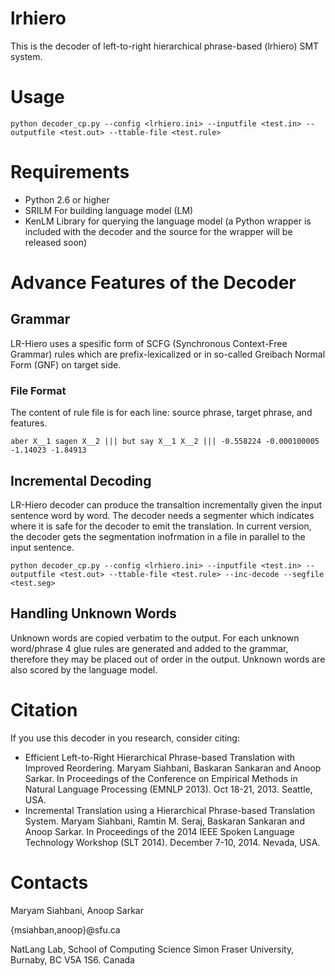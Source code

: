 lrhiero
========

This is the decoder of left-to-right hierarchical phrase-based (lrhiero) SMT system.


# Usage
```
python decoder_cp.py --config <lrhiero.ini> --inputfile <test.in> --outputfile <test.out> --ttable-file <test.rule>
```

# Requirements
* Python 2.6 or higher
* SRILM For building language model (LM)
* KenLM Library for querying the language model (a Python wrapper is included with the decoder and the source for the wrapper will be released soon)

# Advance Features of the Decoder

## Grammar
LR-Hiero uses a spesific form of SCFG (Synchronous Context-Free Grammar) rules which are prefix-lexicalized or in so-called Greibach Normal Form (GNF) on target side.


### File Format
The content of rule file is for each line: source phrase, target phrase, and features. 
```
aber X__1 sagen X__2 ||| but say X__1 X__2 ||| -0.558224 -0.000100005 -1.14023 -1.84913
```

## Incremental Decoding
LR-Hiero decoder can produce the transaltion incrementally given the input sentence word by word. The decoder needs a segmenter which indicates where it is safe for the decoder to emit the translation. In current version, the decoder gets the segmentation inofrmation in a file in parallel to the input sentence.

```
python decoder_cp.py --config <lrhiero.ini> --inputfile <test.in> --outputfile <test.out> --ttable-file <test.rule> --inc-decode --segfile <test.seg> 
```

## Handling Unknown Words
Unknown words are copied verbatim to the output. For each unknown word/phrase 4 glue rules are generated and added to the grammar, therefore they may be placed out of order in the output. Unknown words are also scored by the language model. 

<!--- TODO: add -drop-unknown switch to the decoder
Alternatively, you may want to drop unknown words. To do so add the switch -drop-unknown.

When translating between languages that use different writing sentences (say, Chinese-English), dropping unknown words results in better BLEU scores. However, it is misleading to a human reader, and it is unclear what the effect on human judgment is. 
-->
<!--
## Verbose
Switch -verbose (short -v) displays additional run time information.
-->

# Citation
If you use this decoder in you research, consider citing:
* Efficient Left-to-Right Hierarchical Phrase-based Translation with Improved Reordering. Maryam Siahbani, Baskaran Sankaran and Anoop Sarkar. In Proceedings of the Conference on Empirical Methods in Natural Language Processing (EMNLP 2013). Oct 18-21, 2013. Seattle, USA.
* Incremental Translation using a Hierarchical Phrase-based Translation System. Maryam Siahbani, Ramtin M. Seraj, Baskaran Sankaran and Anoop Sarkar. In Proceedings of the 2014 IEEE Spoken Language Technology Workshop (SLT 2014). December 7-10, 2014. Nevada, USA.


# Contacts

Maryam Siahbani, Anoop Sarkar

{msiahban,anoop}@sfu.ca

NatLang Lab, School of Computing Science
Simon Fraser University, 
Burnaby, BC V5A 1S6. Canada
